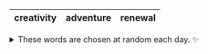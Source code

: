 <!-- word_basket start -->
| creativity | adventure | renewal |
| :--------: | :-------: | :-----: |

<details>
  <summary>These words are chosen at random each day. ✨</summary>
  Take a look inside this repo to see how that works.
</details>
<!-- word_basket end -->
